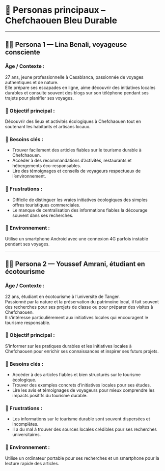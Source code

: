 # 🎯 Personas principaux – Chefchaouen Bleu Durable

---

## 🧍‍♀️ Persona 1 — Lina Benali, voyageuse consciente

### Âge / Contexte :
27 ans, jeune professionnelle à Casablanca, passionnée de voyages authentiques et de nature.  
Elle prépare ses escapades en ligne, aime découvrir des initiatives locales durables et consulte souvent des blogs sur son téléphone pendant ses trajets pour planifier ses voyages.

### 🎯 Objectif principal :
Découvrir des lieux et activités écologiques à Chefchaouen tout en soutenant les habitants et artisans locaux.

### 🌿 Besoins clés :
- Trouver facilement des articles fiables sur le tourisme durable à Chefchaouen.  
- Accéder à des recommandations d’activités, restaurants et hébergements éco-responsables.  
- Lire des témoignages et conseils de voyageurs respectueux de l’environnement.

### 🧐 Frustrations :
- Difficile de distinguer les vraies initiatives écologiques des simples offres touristiques commerciales.  
- Le manque de centralisation des informations fiables la décourage souvent dans ses recherches.

### 📱 Environnement :
Utilise un smartphone Android avec une connexion 4G parfois instable pendant ses voyages.

---

## 🧍‍♂️ Persona 2 — Youssef Amrani, étudiant en écotourisme

### Âge / Contexte :
22 ans, étudiant en écotourisme à l’université de Tanger.  
Passionné par la nature et la préservation du patrimoine local, il fait souvent des recherches pour ses projets de classe ou pour préparer des visites à Chefchaouen.  
Il s’intéresse particulièrement aux initiatives locales qui encouragent le tourisme responsable.

### 🎯 Objectif principal :
S’informer sur les pratiques durables et les initiatives locales à Chefchaouen pour enrichir ses connaissances et inspirer ses futurs projets.

### 🌿 Besoins clés :
- Accéder à des articles fiables et bien structurés sur le tourisme écologique.  
- Trouver des exemples concrets d’initiatives locales pour ses études.  
- Lire les avis et témoignages de voyageurs pour mieux comprendre les impacts positifs du tourisme durable.

### 🧐 Frustrations :
- Les informations sur le tourisme durable sont souvent dispersées et incomplètes.  
- Il a du mal à trouver des sources locales crédibles pour ses recherches universitaires.

### 📱 Environnement :
Utilise un ordinateur portable pour ses recherches et un smartphone pour la lecture rapide des articles.
